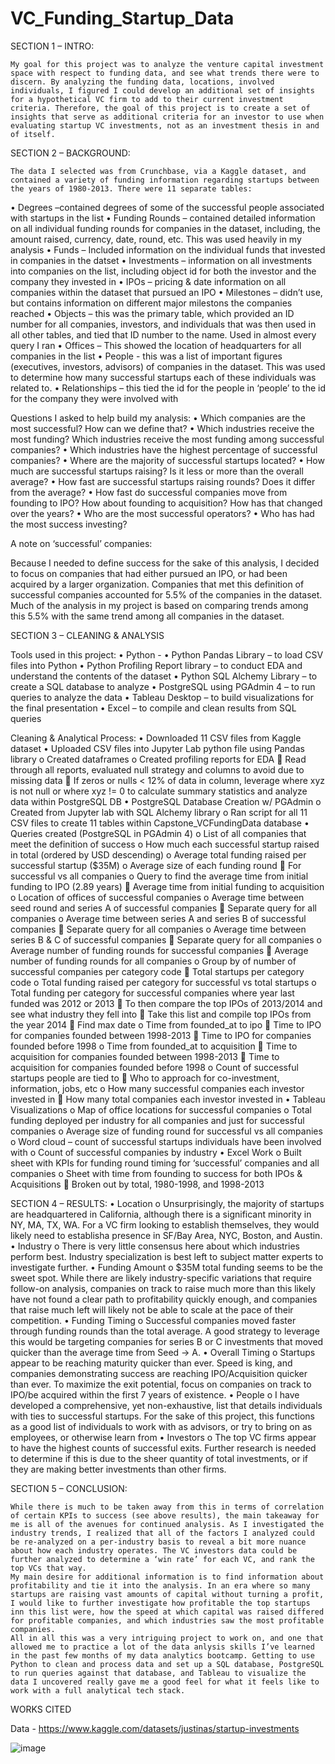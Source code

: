 # VC_Funding_Startup_Data

SECTION 1 – INTRO:

	My goal for this project was to analyze the venture capital investment space with respect to funding data, and see what trends there were to discern. By analyzing the funding data, locations, involved individuals, I figured I could develop an additional set of insights for a hypothetical VC firm to add to their current investment criteria. Therefore, the goal of this project is to create a set of insights that serve as additional criteria for an investor to use when evaluating startup VC investments, not as an investment thesis in and of itself.

SECTION 2 – BACKGROUND:

	The data I selected was from Crunchbase, via a Kaggle dataset, and contained a variety of funding information regarding startups between the years of 1980-2013. There were 11 separate tables:
•	Degrees –contained degrees of some of the successful people associated with startups in the list
•	Funding Rounds – contained detailed information on all individual funding rounds for companies in the dataset, including, the amount raised, currency, date, round, etc. This was used heavily in my analysis
•	Funds – Included information on the individual funds that invested in companies in the datset
•	Investments – information on all investments into companies on the list, including object id for both the investor and the company they invested in
•	IPOs – pricing & date information on all companies within the dataset that pursued an IPO
•	Milestones – didn’t use, but contains information on different major milestons the companies reached
•	Objects – this was the primary table, which provided an ID number for all companies, investors, and individuals that was then used in all other tables, and tied that ID number to the name. Used in almost every query I ran
•	Offices – This showed the location of headquarters for all companies in the list
•	People - this was a list of important figures (executives, investors, advisors) of companies in the dataset. This was used to determine how many successful startups each of these individuals was related to.
•	Relationships – this tied the id for the people in ‘people’ to the id for the company they were involved with

Questions I asked to help build my analysis:
•	Which companies are the most successful? How can we define that?
•	Which industries receive the most funding? Which industries receive the most funding among successful companies?
•	Which industries have the highest percentage of successful companies?
•	Where are the majority of successful startups located?
•	How much are successful startups raising? Is it less or more than the overall average?
•	How fast are successful startups raising rounds? Does it differ from the average?
•	How fast do successful companies move from founding to IPO? How about founding to acquisition? How has that changed over the years?
•	Who are the most successful operators?
•	Who has had the most success investing?


A note on ‘successful’ companies: 

Because I needed to define success for the sake of this analysis, I decided to focus on companies that had either pursued an IPO, or had been acquired by a larger organization. Companies that met this definition of successful companies accounted for 5.5% of the companies in the dataset. Much of the analysis in my project is based on comparing trends among this 5.5% with the same trend among all companies in the dataset.


SECTION 3 – CLEANING & ANALYSIS

Tools used in this project:
•	Python - 
•	Python Pandas Library – to load CSV files into Python
•	Python Profiling Report library – to conduct EDA and understand the contents of the dataset
•	Python SQL Alchemy Library – to create a SQL database to analyze
•	PostgreSQL using PGAdmin 4 – to run queries to analyze the data
•	Tableau Desktop – to build visualizations for the final presentation
•	Excel – to compile and clean results from SQL queries

Cleaning & Analytical Process:
•	Downloaded 11 CSV files from Kaggle dataset
•	Uploaded CSV files into Jupyter Lab python file using Pandas library
o	Created dataframes
o	Created profiling reports for EDA
	Read through all reports, evaluated null strategy and columns to avoid due to missing data
	If zeros or nulls < 12% of data in column, leverage where xyz is not null or where xyz != 0 to calculate summary statistics and analyze data within PostgreSQL DB 
•	PostgreSQL Database Creation w/ PGAdmin
o	Created from Jupyter lab with SQL Alchemy library
o	Ran script for all 11 CSV files to create 11 tables within Capstone_VCFundingData database
•	Queries created (PostgreSQL in PGAdmin 4)
o	List of all companies that meet the definition of success
o	How much each successful startup raised in total (ordered by USD descending)
o	Average total funding raised per successful startup ($35M)
o	Average size of each funding round
	For successful vs all companies
o	Query to find the average time from initial funding to IPO (2.89 years)
	Average time from initial funding to acquisition
o	Location of offices of successful companies
o	Average time between seed round and series A of successful companies
	Separate query for all companies
o	Average time between series A and series B of successful companies
	Separate query for all companies
o	Average time between series B & C of successful companies
	Separate query for all companies
o	Average number of funding rounds for successful companies
	Average number of funding rounds for all companies
o	Group by of number of successful companies per category code
	Total startups per category code
o	Total funding raised per category for successful vs total startups
o	Total funding per category for successful companies where year last funded was 2012 or 2013
	To then compare the top IPOs of 2013/2014 and see what industry they fell into
	Take this list and compile top IPOs from the year 2014
	Find max date
o	Time from founded_at to ipo
	Time  to IPO for companies founded between 1998-2013
	Time to IPO for companies founded before 1998
o	Time from founded_at to acquisition
	Time to acquisition for companies founded between 1998-2013
	Time to acquisition for companies founded before 1998
o	Count of successful startups people are tied to
	Who to approach for co-investment, information, jobs, etc
o	How many successful companies each investor invested in
	How many total companies each investor invested in
•	Tableau Visualizations
o	Map of office locations for successful companies
o	Total funding deployed per industry for all companies and just for successful companies
o	Average size of funding round for successful vs all companies
o	Word cloud – count of successful startups individuals have been involved with
o	Count of successful companies by industry
•	Excel Work
o	Built sheet with KPIs for funding round timing for ‘successful’ companies and all companies
o	Sheet with time from founding to success for both IPOs & Acquisitions
	Broken out by total, 1980-1998, and 1998-2013


SECTION 4 – RESULTS:
•	Location
o	Unsurprisingly, the majority of startups are headquartered in California, although there is a significant minority in NY, MA, TX, WA. For a VC firm looking to establish themselves, they would likely need to establisha presence in SF/Bay Area, NYC, Boston, and Austin.
•	Industry
o	There is very little consensus here about which industries perform best. Industry specialization is best left to subject matter experts to investigate further.
•	Funding Amount
o	$35M total funding seems to be the sweet spot. While there are likely industry-specific variations that require follow-on analysis, companies on track to raise much more than this likely have not found a clear path to profitability quickly enough, and companies that raise much left will likely not be able to scale at the pace of their competition.
•	Funding Timing
o	Successful companies moved faster through funding rounds than the total average. A good strategy to leverage this would be targeting companies for series B or C investments that moved quicker than the average time from Seed -> A. 
•	Overall Timing
o	Startups appear to be reaching maturity quicker than ever. Speed is king, and companies demonstrating success are reaching IPO/Acquisition quicker than ever. To maximize the exit potential, focus on companies on track to IPO/be acquired within the first 7 years of existence. 
•	People
o	I have developed a comprehensive, yet non-exhaustive, list that details individuals with ties to successful startups. For the sake of this project, this functions as a good list of individuals to work with as advisors, or try to bring on as employees, or otherwise learn from
•	Investors
o	The top VC firms appear to have the highest counts of successful exits. Further research is needed to determine if this is due to the sheer quantity of total investments, or if they are making better investments than other firms.

SECTION 5 – CONCLUSION:

	While there is much to be taken away from this in terms of correlation of certain KPIs to success (see above results), the main takeaway for me is all of the avenues for continued analysis. As I investigated the industry trends, I realized that all of the factors I analyzed could be re-analyzed on a per-industry basis to reveal a bit more nuance about how each industry operates. The VC investors data could be further analyzed to determine a ‘win rate’ for each VC, and rank the top VCs that way. 
	My main desire for additional information is to find information about profitability and tie it into the analysis. In an era where so many startups are raising vast amounts of capital without turning a profit, I would like to further investigate how profitable the top startups inn this list were, how the speed at which capital was raised differed for profitable companies, and which industries saw the most profitable companies.
	All in all this was a very intriguing project to work on, and one that allowed me to practice a lot of the data anlysis skills I’ve learned in the past few months of my data analytics bootcamp. Getting to use Python to clean and process data and set up a SQL database, PostgreSQL to run queries against that database, and Tableau to visualize the data I uncovered really gave me a good feel for what it feels like to work with a full analytical tech stack. 

WORKS CITED

Data - https://www.kaggle.com/datasets/justinas/startup-investments

![image](https://user-images.githubusercontent.com/122995201/223840885-70ba5bfb-d631-4668-92cc-b3a1734d727a.png)

